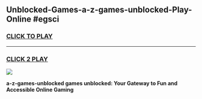 
## Unblocked-Games-a-z-games-unblocked-Play-Online #egsci
<h3>
<a href="https://news.freeplayer.one?title=a-z-games-unblocked&ref=3">CLICK TO PLAY</a></h3>
<hr>

<h3>
<a href="https://news.freeplayer.one?title=a-z-games-unblocked&ref=3">CLICK 2 PLAY</a>
  
</h3>

<a href="https://news.freeplayer.one?title=a-z-games-unblocked&ref=3"><img src="https://clearcache.store/games.png"></a>


**a-z-games-unblocked games unblocked: Your Gateway to Fun and Accessible Online Gaming**
